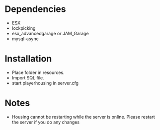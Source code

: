 # Dependencies
- ESX
- lockpicking
- esx_advancedgarage or JAM_Garage
- mysql-async

# Installation
- Place folder in resources.
- Import SQL file.
- start playerhousing in server.cfg

# Notes
- Housing cannot be restarting while the server is online. Please restart the server if you do any changes